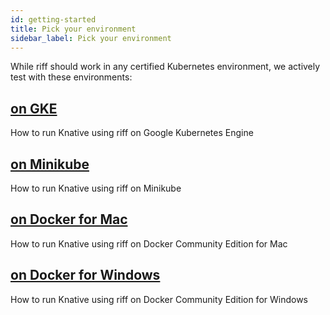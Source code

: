 ```yaml
---
id: getting-started
title: Pick your environment
sidebar_label: Pick your environment
---
```


While riff should work in any certified Kubernetes environment, we actively test with these environments:

## [on GKE](getting-started/gke.md)

How to run Knative using riff on Google Kubernetes Engine

## [on Minikube](getting-started/minikube.md)

How to run Knative using riff on Minikube

## [on Docker for Mac](getting-started/docker-for-mac.md)

How to run Knative using riff on Docker Community Edition for Mac

## [on Docker for Windows](getting-started/docker-for-windows.md)

How to run Knative using riff on Docker Community Edition for Windows
